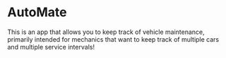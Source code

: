 # AutoMate
This is an app that allows you to keep track of vehicle maintenance, primarily intended for mechanics that want to keep track of multiple cars and multiple service intervals!
  
 
 
 
 
